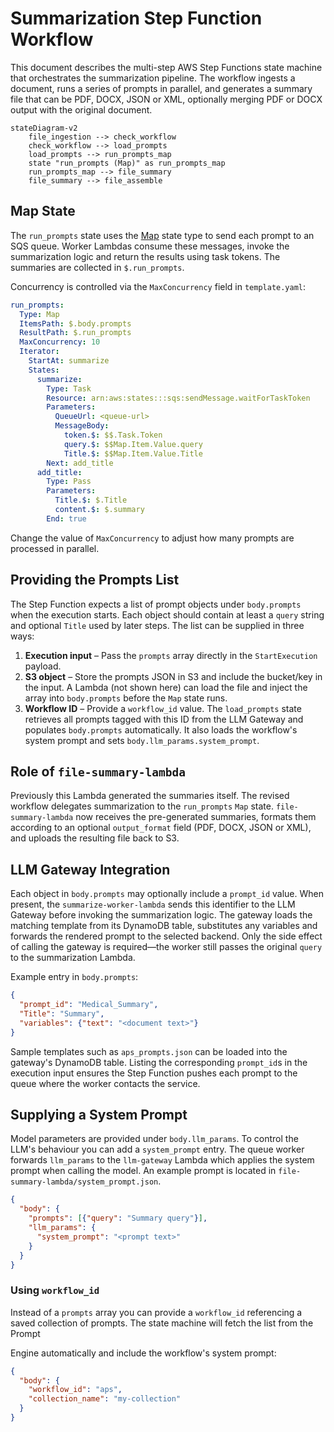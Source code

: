# Summarization Step Function Workflow

This document describes the multi-step AWS Step Functions state machine that orchestrates the summarization pipeline. The workflow ingests a document, runs a series of prompts in parallel, and generates a summary file that can be PDF, DOCX, JSON or XML, optionally merging PDF or DOCX output with the original document.

```mermaid
stateDiagram-v2
    file_ingestion --> check_workflow
    check_workflow --> load_prompts
    load_prompts --> run_prompts_map
    state "run_prompts (Map)" as run_prompts_map
    run_prompts_map --> file_summary
    file_summary --> file_assemble
```

## Map State

The `run_prompts` state uses the [Map](https://docs.aws.amazon.com/step-functions/latest/dg/amazon-states-language-map-state.html) state type to send each prompt to an SQS queue. Worker Lambdas consume these messages, invoke the summarization logic and return the results using task tokens. The summaries are collected in `$.run_prompts`.

Concurrency is controlled via the `MaxConcurrency` field in `template.yaml`:

```yaml
run_prompts:
  Type: Map
  ItemsPath: $.body.prompts
  ResultPath: $.run_prompts
  MaxConcurrency: 10
  Iterator:
    StartAt: summarize
    States:
      summarize:
        Type: Task
        Resource: arn:aws:states:::sqs:sendMessage.waitForTaskToken
        Parameters:
          QueueUrl: <queue-url>
          MessageBody:
            token.$: $$.Task.Token
            query.$: $$Map.Item.Value.query
            Title.$: $$Map.Item.Value.Title
        Next: add_title
      add_title:
        Type: Pass
        Parameters:
          Title.$: $.Title
          content.$: $.summary
        End: true
```

Change the value of `MaxConcurrency` to adjust how many prompts are processed in parallel.

## Providing the Prompts List

The Step Function expects a list of prompt objects under `body.prompts` when the execution starts. Each object should contain at least a `query` string and optional `Title` used by later steps. The list can be supplied in three ways:

1. **Execution input** – Pass the `prompts` array directly in the `StartExecution` payload.
2. **S3 object** – Store the prompts JSON in S3 and include the bucket/key in the input. A Lambda (not shown here) can load the file and inject the array into `body.prompts` before the `Map` state runs.
3. **Workflow ID** – Provide a `workflow_id` value. The `load_prompts` state retrieves all prompts tagged with this ID from the LLM Gateway and populates `body.prompts` automatically. It also loads the workflow's system prompt and sets `body.llm_params.system_prompt`.

## Role of `file-summary-lambda`

Previously this Lambda generated the summaries itself. The revised workflow delegates summarization to the `run_prompts` `Map` state. `file-summary-lambda` now receives the pre-generated summaries, formats them according to an optional `output_format` field (PDF, DOCX, JSON or XML), and uploads the resulting file back to S3.

## LLM Gateway Integration

Each object in `body.prompts` may optionally include a `prompt_id` value. When present, the `summarize-worker-lambda` sends this identifier to the LLM Gateway before invoking the summarization logic. The gateway loads the matching template from its DynamoDB table, substitutes any variables and forwards the rendered prompt to the selected backend. Only the side effect of calling the gateway is required&mdash;the worker still passes the original `query` to the summarization Lambda.

Example entry in `body.prompts`:

```json
{
  "prompt_id": "Medical_Summary",
  "Title": "Summary",
  "variables": {"text": "<document text>"}
}
```

Sample templates such as `aps_prompts.json` can be loaded into the gateway's DynamoDB table. Listing the corresponding `prompt_id`s in the execution input ensures the Step Function pushes each prompt to the queue where the worker contacts the service.

## Supplying a System Prompt

Model parameters are provided under `body.llm_params`. To control the LLM's behaviour you can add a `system_prompt` entry. The queue worker forwards `llm_params` to the `llm-gateway` Lambda which applies the system prompt when calling the model. An example prompt is located in `file-summary-lambda/system_prompt.json`.

```json
{
  "body": {
    "prompts": [{"query": "Summary query"}],
    "llm_params": {
      "system_prompt": "<prompt text>"
    }
  }
}
```

### Using `workflow_id`

Instead of a `prompts` array you can provide a `workflow_id` referencing a saved
collection of prompts. The state machine will fetch the list from the Prompt

Engine automatically and include the workflow's system prompt:

```json
{
  "body": {
    "workflow_id": "aps",
    "collection_name": "my-collection"
  }
}
```
